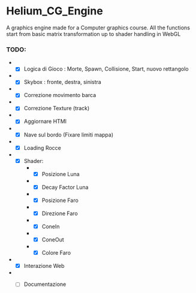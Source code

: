 # Helium_CG_Engine
A graphics engine made for a Computer graphics course. All the functions start from basic matrix transformation up to shader handling in WebGL

### TODO:
* -[x] Logica di Gioco : Morte, Spawn, Collisione, Start, nuovo rettangolo
* -[x] Skybox : fronte, destra, sinistra
* -[x] Correzione movimento barca
* -[x] Correzione Texture (track)
* -[x] Aggiornare HTMl
* -[x] Nave sul bordo (Fixare limiti mappa)
* -[x] Loading Rocce
* -[x] Shader:
    * -[x] Posizione Luna
    * -[x] Decay Factor Luna
    * -[x] Posizione Faro
    * -[x] Direzione Faro
    * -[x] ConeIn
    * -[x] ConeOut
    * -[x] Colore Faro
* -[x] Interazione Web
* -[ ] Documentazione

